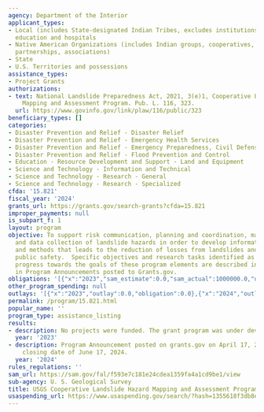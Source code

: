 ```yaml
---
agency: Department of the Interior
applicant_types:
- Local (includes State-designated Indian Tribes, excludes institutions of higher
  education and hospitals
- Native American Organizations (includes Indian groups, cooperatives, corporations,
  partnerships, associations)
- State
- U.S. Territories and possessions
assistance_types:
- Project Grants
authorizations:
- text: National Landslide Preparedness Act, 2021, 3(e)1, Cooperative Landslide Hazard
    Mapping and Assessment Program. Pub. L. 116, 323.
  url: https://www.govinfo.gov/link/plaw/116/public/323
beneficiary_types: []
categories:
- Disaster Prevention and Relief - Disaster Relief
- Disaster Prevention and Relief - Emergency Health Services
- Disaster Prevention and Relief - Emergency Preparedness, Civil Defense
- Disaster Prevention and Relief - Flood Prevention and Control
- Education - Resource Development and Support - Land and Equipment
- Science and Technology - Information and Technical
- Science and Technology - Research - General
- Science and Technology - Research - Specialized
cfda: '15.821'
fiscal_year: '2024'
grants_url: https://grants.gov/search-grants?cfda=15.821
improper_payments: null
is_subpart_f: 1
layout: program
objective: To support risk communication, planning and coordination, mapping and assessments,
  and data collection of landslide hazards in order to develop information, knowledge,
  and methods that leads to the reduction of losses from landslides and increase in
  public safety.  Specific objectives and research tasks identified as measures of
  progress towards the goals of these program elements are described in greater detail
  in Program Announcements posted to Grants.gov.
obligations: '[{"x":"2023","sam_estimate":0.0,"sam_actual":1000000.0,"usa_spending_actual":0.0},{"x":"2024","sam_estimate":0.0,"sam_actual":834552.0,"usa_spending_actual":994851.15},{"x":"2025","sam_estimate":0.0,"sam_actual":0.0,"usa_spending_actual":1033563.28}]'
other_program_spending: null
outlays: '[{"x":"2023","outlay":0.0,"obligation":0.0},{"x":"2024","outlay":319590.96,"obligation":994851.15},{"x":"2025","outlay":0.0,"obligation":1033563.28}]'
permalink: /program/15.821.html
popular_name: ''
program_type: assistance_listing
results:
- description: No projects were funded. The grant program was under development.
  year: '2023'
- description: Program Announcement posted on grants.gov on April 17, 2024 with a
    closing date of June 17, 2024.
  year: '2024'
rules_regulations: ''
sam_url: https://sam.gov/fal/f593e7c181e24cdea1359fa4a1cd9be1/view
sub-agency: U. S. Geological Survey
title: USGS Cooperative Landslide Hazard Mapping and Assessment Program
usaspending_url: https://www.usaspending.gov/search/?hash=1355618f3db8e600cb90a332020c5929
---
```

